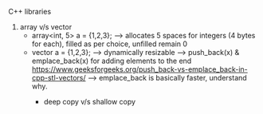 C++ libraries
1. array v/s vector
   - array<int, 5> a = {1,2,3}; --> allocates 5 spaces for integers (4 bytes for each), filled as per choice, unfilled remain 0
   - vector<int> a = {1,2,3}; --> dynamically resizable
    												  --> push_back(x) & emplace_back(x) for adding elements to the end https://www.geeksforgeeks.org/push_back-vs-emplace_back-in-cpp-stl-vectors/
													  	--> emplace_back is basically faster, understand why.
	 - deep copy v/s shallow copy 
